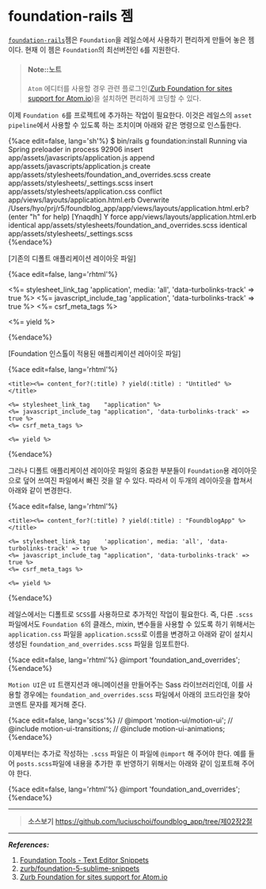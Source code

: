 # foundation-rails 젬

[`foundation-rails`](https://github.com/zurb/foundation-rails)젬은 `Foundation`을 레일스에서 사용하기 편리하게 만들어 놓은 젬이다. 현재 이 젬은 `Foundation`의 최선버전인 `6`를 지원한다.

> #### Note::노트
>
> `Atom` 에디터를 사용할 경우 관련 플로그인([Zurb Foundation for sites support for Atom.io](https://atom.io/packages/atom-zurb-foundation))을 설치하면 편리하게 코딩할 수 있다.

이제 `Foundation 6`를 프로젝트에 추가하는 작업이 필요한다. 이것은 레일스의 `asset pipeline`에서 사용할 수 있도록 하는 조치이며 아래와 같은 명령으로 인스톨한다.

{%ace edit=false, lang='sh'%}
$ bin/rails g foundation:install
Running via Spring preloader in process 92906
      insert  app/assets/javascripts/application.js
      append  app/assets/javascripts/application.js
      create  app/assets/stylesheets/foundation_and_overrides.scss
      create  app/assets/stylesheets/_settings.scss
      insert  app/assets/stylesheets/application.css
    conflict  app/views/layouts/application.html.erb
Overwrite /Users/hyo/prj/r5/foundblog_app/app/views/layouts/application.html.erb? (enter "h" for help) [Ynaqdh] Y
       force  app/views/layouts/application.html.erb
   identical  app/assets/stylesheets/foundation_and_overrides.scss
   identical  app/assets/stylesheets/_settings.scss   
{%endace%}

[기존의 디폴트 애플리케이션 레이아웃 파일]

{%ace edit=false, lang='rhtml'%}
<!DOCTYPE html>
<html>
<head>
  <title>FoundblogApp</title>
  <%= stylesheet_link_tag    'application', media: 'all', 'data-turbolinks-track' => true %>
  <%= javascript_include_tag 'application', 'data-turbolinks-track' => true %>
  <%= csrf_meta_tags %>
</head>
<body>

<%= yield %>

</body>
</html>
{%endace%}

[Foundation 인스톨이 적용된 애플리케이션 레아이웃 파일]

{%ace edit=false, lang='rhtml'%}
<!DOCTYPE html>
<html lang="en">
  <head>
    <meta charset="utf-8" />
    <meta name="viewport" content="width=device-width, initial-scale=1.0" />

    <title><%= content_for?(:title) ? yield(:title) : "Untitled" %></title>

    <%= stylesheet_link_tag    "application" %>
    <%= javascript_include_tag "application", 'data-turbolinks-track' => true %>
    <%= csrf_meta_tags %>
  </head>

  <body>

    <%= yield %>

  </body>
</html>
{%endace%}

그러나 디폴트 애플리케이션 레이아웃 파일의 중요한 부분들이 `Foundation`용 레이아웃으로 덮어 쓰여진 파일에서 빠진 것을 알 수 있다. 따라서 이 두개의 레이아웃을 합쳐서 아래와 같이 변경한다.

{%ace edit=false, lang='rhtml'%}
<!DOCTYPE html>
<html lang="en">
  <head>
    <meta charset="utf-8" />
    <meta name="viewport" content="width=device-width, initial-scale=1.0" />

    <title><%= content_for?(:title) ? yield(:title) : "FoundblogApp" %></title>

    <%= stylesheet_link_tag    'application', media: 'all', 'data-turbolinks-track' => true %>
    <%= javascript_include_tag "application", 'data-turbolinks-track' => true %>
    <%= csrf_meta_tags %>
  </head>

  <body>

    <%= yield %>

  </body>
</html>
{%endace%}


레일스에서는 디폴트로 `SCSS`를 사용하므로 추가적인 작업이 필요한다. 즉, 다른 `.scss` 파일에서도 `Foundation 6`의 클래스, mixin, 변수들을 사용할 수 있도록 하기 위해서는 `application.css` 파일을 `application.scss`로 이름을 변경하고 아래와 같이 설치시 생성된 `foundation_and_overrides.scss` 파일을 임포트한다.

{%ace edit=false, lang='rhtml'%}
@import 'foundation_and_overrides';
{%endace%}

`Motion UI`은 `UI` 트랜지션과 애니메이션을 만들어주는 Sass 라이브러리인데, 이를 사용할 경우에는 `foundation_and_overrides.scss` 파일에서 아래의 코드라인을 찾아 코멘트 문자를 제거해 준다.

{%ace edit=false, lang='scss'%}
// @import 'motion-ui/motion-ui';
// @include motion-ui-transitions;
// @include motion-ui-animations;
{%endace%}

이제부터는 추가로 작성하는 `.scss` 파일은 이 파일에 `@import` 해 주어야 한다. 예를 들어 `posts.scss`파일에 내용을 추가한 후 반영하기 위해서는 아래와 같이 임포트해 주어야 한다.

{%ace edit=false, lang='rhtml'%}
@import 'foundation_and_overrides';
{%endace%}

---

> **소스보기** https://github.com/luciuschoi/foundblog_app/tree/제02장2절

---


_**References:**_

1. [Foundation Tools - Text Editor Snippets](http://foundation.zurb.com/develop/tools.html)
2. [zurb/foundation-5-sublime-snippets](https://github.com/zurb/foundation-5-sublime-snippets)
3. [Zurb Foundation for sites support for Atom.io](https://atom.io/packages/atom-zurb-foundation)
